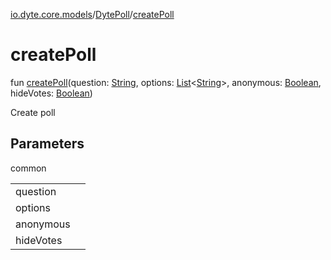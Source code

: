 [io.dyte.core.models](../index.md)/[DytePoll](index.md)/[createPoll](create-poll.md)

# createPoll


fun [createPoll](create-poll.md)(question: [String](https://kotlinlang.org/api/latest/jvm/stdlib/kotlin/-string/index.html), options: [List](https://kotlinlang.org/api/latest/jvm/stdlib/kotlin.collections/-list/index.html)&lt;[String](https://kotlinlang.org/api/latest/jvm/stdlib/kotlin/-string/index.html)&gt;, anonymous: [Boolean](https://kotlinlang.org/api/latest/jvm/stdlib/kotlin/-boolean/index.html), hideVotes: [Boolean](https://kotlinlang.org/api/latest/jvm/stdlib/kotlin/-boolean/index.html))

Create poll

## Parameters

common

| | |
|---|---|
| question |  |
| options |  |
| anonymous |  |
| hideVotes |  |
